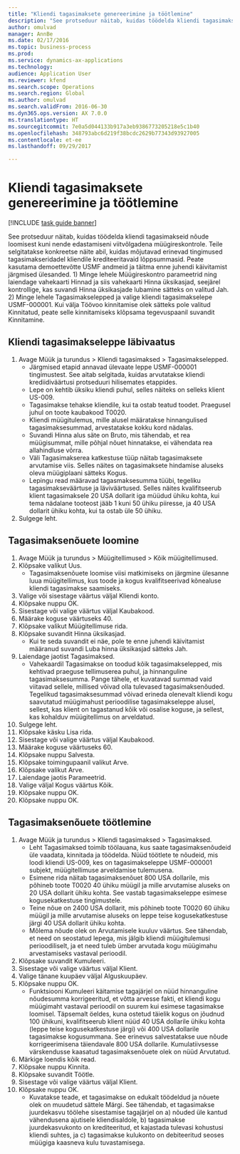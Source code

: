 ```yaml
--- 
title: "Kliendi tagasimaksete genereerimine ja töötlemine"
description: "See protseduur näitab, kuidas töödelda kliendi tagasimakseid nõude loomisest kuni nende edastamiseni viitvõlgadena müügireskontrole."
author: omulvad
manager: AnnBe
ms.date: 02/17/2016
ms.topic: business-process
ms.prod: 
ms.service: dynamics-ax-applications
ms.technology: 
audience: Application User
ms.reviewer: kfend
ms.search.scope: Operations
ms.search.region: Global
ms.author: omulvad
ms.search.validFrom: 2016-06-30
ms.dyn365.ops.version: AX 7.0.0
ms.translationtype: HT
ms.sourcegitcommit: 7e0a5d044133b917a3eb9386773205218e5c1b40
ms.openlocfilehash: 348793abc6d219f38bcdc2629b77343d93927005
ms.contentlocale: et-ee
ms.lasthandoff: 09/29/2017

---
```

# <a name="generate-and-process-customer-rebates"></a>Kliendi tagasimaksete genereerimine ja töötlemine

[!INCLUDE [task guide banner](../../includes/task-guide-banner.md)]

See protseduur näitab, kuidas töödelda kliendi tagasimakseid nõude loomisest kuni nende edastamiseni viitvõlgadena müügireskontrole. Teile selgitatakse konkreetse näite abil, kuidas mõjutavad erinevad tingimused tagasimakseridadel kliendile krediteeritavaid lõppsummasid. Peate kasutama demoettevõtte USMF andmeid ja täitma enne juhendi käivitamist järgmised ülesanded. 1) Minge lehele Müügireskontro parameetrid ning laiendage vahekaarti Hinnad ja siis vahekaarti Hinna üksikasjad, seejärel kontrollige, kas suvandi Hinna üksikasjade lubamine sätteks on valitud Jah. 2) Minge lehele Tagasimakselepped ja valige kliendi tagasimakselepe USMF-000001. Kui välja Töövoo kinnitamise olek sätteks pole valitud Kinnitatud, peate selle kinnitamiseks klõpsama tegevuspaanil suvandit Kinnitamine.


## <a name="review-a-customer-rebate-agreement"></a>Kliendi tagasimakseleppe läbivaatus
1. Avage Müük ja turundus > Kliendi tagasimaksed > Tagasimakselepped.
    * Järgmised etapid annavad ülevaate leppe USMF-000001 tingimustest. See aitab selgitada, kuidas arvutatakse kliendi krediidiväärtusi protseduuri hilisemates etappides.  
    * Lepe on kehtib üksiku kliendi puhul, selles näiteks on selleks klient US-009.  
    * Tagasimakse tehakse kliendile, kui ta ostab teatud toodet. Praegusel juhul on toote kaubakood T0020.   
    * Kliendi müügitulemus, mille alusel määratakse hinnangulised tagasimaksesummad, arvestatakse kokku kord nädalas.  
    * Suvandi Hinna alus säte on Bruto, mis tähendab, et rea müügisummat, mille põhjal nõuet hinnatakse, ei vähendata rea allahindluse võrra.  
    * Väli Tagasimakserea katkestuse tüüp näitab tagasimaksete arvutamise viis. Selles näites on tagasimaksete hindamise aluseks oleva müügiplaani sätteks Kogus.   
    * Lepingu read määravad tagasmaksesumma tüübi, tegeliku tagasimakseväärtuse ja läviväärtused. Selles näites kvalifitseerub klient tagasimaksele 20 USA dollarit iga müüdud ühiku kohta, kui tema nädalane tooteost jääb 1 kuni 50 ühiku piiresse, ja 40 USA dollarit ühiku kohta, kui ta ostab üle 50 ühiku.  
2. Sulgege leht.

## <a name="generate-rebate-claims"></a>Tagasimaksenõuete loomine
1. Avage Müük ja turundus > Müügitellimused > Kõik müügitellimused.
2. Klõpsake valikut Uus.
    * Tagasimaksenõuete loomise viisi matkimiseks on järgmine ülesanne luua müügitellimus, kus toode ja kogus kvalifitseerivad kõnealuse kliendi tagasimakse saamiseks.  
3. Valige või sisestage väärtus väljal Kliendi konto.
4. Klõpsake nuppu OK.
5. Sisestage või valige väärtus väljal Kaubakood.
6. Määrake koguse väärtuseks 40.
7. Klõpsake valikut Müügitellimuse rida.
8. Klõpsake suvandit Hinna üksikasjad.
    * Kui te seda suvandit ei näe, pole te enne juhendi käivitamist määranud suvandi Luba hinna üksikasjad sätteks Jah.  
9. Laiendage jaotist Tagasimaksed.
    * Vahekaardil Tagasimakse on toodud kõik tagasimakselepped, mis kehtivad praeguse tellimuserea puhul, ja hinnanguline tagasimaksesumma. Pange tähele, et kuvatavad summad vaid viitavad sellele, millised võivad olla tulevased tagasimaksenõuded. Tegelikud tagasimaksesummad võivad erineda olenevalt kliendi kogu saavutatud müügimahust perioodilise tagasimakseleppe alusel, sellest, kas klient on tagastanud kõik või osalise koguse, ja sellest, kas kohalduv müügitellimus on arveldatud.  
10. Sulgege leht.
11. Klõpsake käsku Lisa rida.
12. Sisestage või valige väärtus väljal Kaubakood.
13. Määrake koguse väärtuseks 60.
14. Klõpsake nuppu Salvesta.
15. Klõpsake toimingupaanil valikut Arve.
16. Klõpsake valikut Arve.
17. Laiendage jaotis Parameetrid.
18. Valige väljal Kogus väärtus Kõik.
19. Klõpsake nuppu OK.
20. Klõpsake nuppu OK.

## <a name="process-rebate-claims"></a>Tagasimaksenõuete töötlemine
1. Avage Müük ja turundus > Kliendi tagasimaksed > Tagasimaksed.
    * Leht Tagasimaksed toimib töölauana, kus saate tagasimaksenõudeid üle vaadata, kinnitada ja töödelda. Nüüd töötlete te nõudeid, mis loodi kliendi US-009, kes on tagasimakseleppe USMF-000001 subjekt, müügitellimuse arveldamise tulemusena.   
    * Esimene rida näitab tagasimaksenõuet 800 USA dollarile, mis põhineb toote T0020 40 ühiku müügil ja mille arvutamise aluseks on 20 USA dollarit ühiku kohta. See vastab tagasimakseleppe esimese kogusekatkestuse tingimustele.  
    * Teine nõue on 2400 USA dollarit, mis põhineb toote T0020 60 ühiku müügil ja mille arvutamise aluseks on leppe teise kogusekatkestuse järgi 40 USA dollarit ühiku kohta.  
    * Mõlema nõude olek on Arvutamisele kuuluv väärtus. See tähendab, et need on seostatud lepega, mis jälgib kliendi müügitulemusi perioodiliselt, ja et need tuleb ümber arvutada kogu müügimahu arvestamiseks vastaval perioodil.   
2. Klõpsake suvandit Kumuleeri.
3. Sisestage või valige väärtus väljal Klient.
4. Valige tänane kuupäev väljal Alguskuupäev.
5. Klõpsake nuppu OK.
    * Funktsiooni Kumuleeri käitamise tagajärjel on nüüd hinnanguline nõudesumma korrigeeritud, et võtta arvesse fakti, et kliendi kogu müügimaht vastaval perioodil on suurem kui esimese tagasimakse loomisel. Täpsemalt öeldes, kuna ostetud täielik kogus on jõudnud 100 ühikuni, kvalifitseerub klient nüüd 40 USA dollarile ühiku kohta (leppe teise kogusekatkestuse järgi) või 400 USA dollarile tagasimakse kogusummana. See erinevus salvestatakse uue nõude korrigeerimisena täiendavale 800 USA dollarile. Kumulatiivsesse värskendusse kaasatud tagasimaksenõuete olek on nüüd Arvutatud.   
6. Märkige loendis kõik read.
7. Klõpsake nuppu Kinnita.
8. Klõpsake suvandit Töötle.
9. Sisestage või valige väärtus väljal Klient.
10. Klõpsake nuppu OK.
    * Kuvatakse teade, et tagasimakse on edukalt töödeldud ja nõuete olek on muudetud sättele Märgi. See tähendab, et tagasimakse juurdekasvu töölehe sisestamise tagajärjel on a) nõuded üle kantud vähendusena ajutisele kliendisaldole, b) tagasimakse juurdekasvukonto on krediteeritud, et kajastada tulevasi kohustusi kliendi suhtes, ja c) tagasimakse kulukonto on debiteeritud seoses müügiga kaasneva kulu tuvastamisega.   


